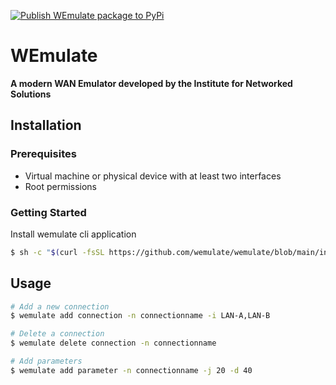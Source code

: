 [![Publish WEmulate package to PyPi](https://github.com/wemulate/wemulate/actions/workflows/publish-package.yml/badge.svg)](https://github.com/wemulate/wemulate/actions/workflows/publish-package.yml)
# WEmulate
**A modern WAN Emulator developed by the Institute for Networked Solutions**


## Installation

### Prerequisites
* Virtual machine or physical device with at least two interfaces
* Root permissions 

### Getting Started
Install wemulate cli application  
```bash
$ sh -c "$(curl -fsSL https://github.com/wemulate/wemulate/blob/main/install/install.sh)"
```

## Usage 
```bash
# Add a new connection
$ wemulate add connection -n connectionname -i LAN-A,LAN-B

# Delete a connection
$ wemulate delete connection -n connectionname

# Add parameters
$ wemulate add parameter -n connectionname -j 20 -d 40
```

